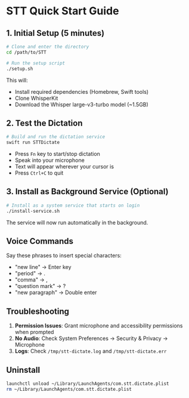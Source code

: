 # STT Quick Start Guide

## 1. Initial Setup (5 minutes)

```bash
# Clone and enter the directory
cd /path/to/STT

# Run the setup script
./setup.sh
```

This will:
- Install required dependencies (Homebrew, Swift tools)
- Clone WhisperKit
- Download the Whisper large-v3-turbo model (~1.5GB)

## 2. Test the Dictation

```bash
# Build and run the dictation service
swift run STTDictate
```

- Press `Fn` key to start/stop dictation
- Speak into your microphone
- Text will appear wherever your cursor is
- Press `Ctrl+C` to quit

## 3. Install as Background Service (Optional)

```bash
# Install as a system service that starts on login
./install-service.sh
```

The service will now run automatically in the background.

## Voice Commands

Say these phrases to insert special characters:
- "new line" → Enter key
- "period" → .
- "comma" → ,
- "question mark" → ?
- "new paragraph" → Double enter

## Troubleshooting

1. **Permission Issues**: Grant microphone and accessibility permissions when prompted
2. **No Audio**: Check System Preferences → Security & Privacy → Microphone
3. **Logs**: Check `/tmp/stt-dictate.log` and `/tmp/stt-dictate.err`

## Uninstall

```bash
launchctl unload ~/Library/LaunchAgents/com.stt.dictate.plist
rm ~/Library/LaunchAgents/com.stt.dictate.plist
```